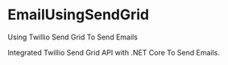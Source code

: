 # EmailUsingSendGrid
Using Twillio Send Grid To Send Emails

Integrated Twillio Send Grid API with .NET Core To Send Emails.

